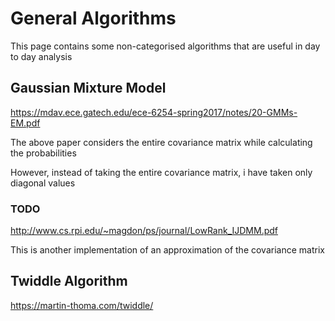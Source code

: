 # General Algorithms

This page contains some non-categorised algorithms that are useful in day to day analysis

## Gaussian Mixture Model
https://mdav.ece.gatech.edu/ece-6254-spring2017/notes/20-GMMs-EM.pdf

The above paper considers the entire covariance matrix while calculating the probabilities

However, instead of taking the entire covariance matrix, i have taken only diagonal values

### TODO
http://www.cs.rpi.edu/~magdon/ps/journal/LowRank_IJDMM.pdf

This is another implementation of an approximation of the covariance matrix

## Twiddle Algorithm
https://martin-thoma.com/twiddle/
